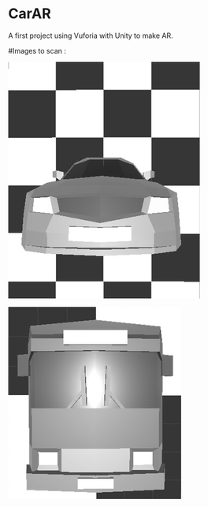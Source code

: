 # CarAR
A first project using Vuforia with Unity to make AR.

#Images to scan :

![Auto](https://raw.githubusercontent.com/MathieuSevegny/CarAR/main/auto.jpg)

![Bus](https://raw.githubusercontent.com/MathieuSevegny/CarAR/main/bus.jpg)
